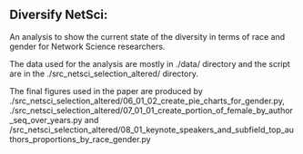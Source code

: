 ## Diversify NetSci:

An analysis to show the current state of the diversity in terms of race and gender for Network Science  researchers.

The data used for the analysis are mostly in ./data/ directory and the script are in the ./src_netsci_selection_altered/ directory.

The final figures used in the paper are produced by ./src_netsci_selection_altered/06_01_02_create_pie_charts_for_gender.py, ./src_netsci_selection_altered/07_01_01_create_portion_of_female_by_author_seq_over_years.py and /src_netsci_selection_altered/08_01_keynote_speakers_and_subfield_top_authors_proportions_by_race_gender.py

